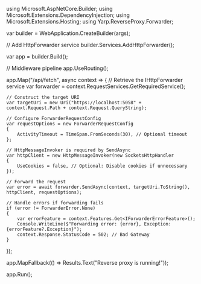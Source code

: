 using Microsoft.AspNetCore.Builder;
using Microsoft.Extensions.DependencyInjection;
using Microsoft.Extensions.Hosting;
using Yarp.ReverseProxy.Forwarder;

var builder = WebApplication.CreateBuilder(args);

// Add HttpForwarder service
builder.Services.AddHttpForwarder();

var app = builder.Build();

// Middleware pipeline
app.UseRouting();

app.Map("/api/fetch", async context =>
{
    // Retrieve the IHttpForwarder service
    var forwarder = context.RequestServices.GetRequiredService<IHttpForwarder>();

    // Construct the target URI
    var targetUri = new Uri("https://localhost:5058" + context.Request.Path + context.Request.QueryString);

    // Configure ForwarderRequestConfig
    var requestOptions = new ForwarderRequestConfig
    {
        ActivityTimeout = TimeSpan.FromSeconds(30), // Optional timeout
    };

    // HttpMessageInvoker is required by SendAsync
    var httpClient = new HttpMessageInvoker(new SocketsHttpHandler
    {
        UseCookies = false, // Optional: Disable cookies if unnecessary
    });

    // Forward the request
    var error = await forwarder.SendAsync(context, targetUri.ToString(), httpClient, requestOptions);

    // Handle errors if forwarding fails
    if (error != ForwarderError.None)
    {
        var errorFeature = context.Features.Get<IForwarderErrorFeature>();
        Console.WriteLine($"Forwarding error: {error}, Exception: {errorFeature?.Exception}");
        context.Response.StatusCode = 502; // Bad Gateway
    }
});

app.MapFallback(() => Results.Text("Reverse proxy is running!"));

app.Run();
